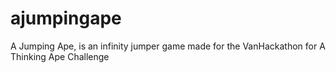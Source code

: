 # ajumpingape
A Jumping Ape, is an infinity jumper game made for the VanHackathon for A Thinking Ape Challenge
